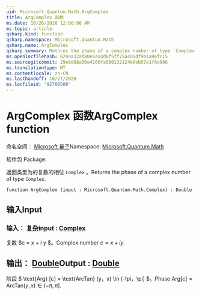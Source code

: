 ```yaml
---
uid: Microsoft.Quantum.Math.ArgComplex
title: ArgComplex 函数
ms.date: 10/26/2020 12:00:00 AM
ms.topic: article
qsharp.kind: function
qsharp.namespace: Microsoft.Quantum.Math
qsharp.name: ArgComplex
qsharp.summary: Returns the phase of a complex number of type `Complex`.
ms.openlocfilehash: 629aa32ad80e5aa3d6f5ff75ac65df9b1a96fc15
ms.sourcegitcommit: 29e0d88a30e4166fa580132124b0eb57e1f0e986
ms.translationtype: MT
ms.contentlocale: zh-CN
ms.lasthandoff: 10/27/2020
ms.locfileid: "92700508"
---
```

# <a name="argcomplex-function"></a><span data-ttu-id="d9543-102">ArgComplex 函数</span><span class="sxs-lookup"><span data-stu-id="d9543-102">ArgComplex function</span></span>

<span data-ttu-id="d9543-103">命名空间： [Microsoft 量子](xref:Microsoft.Quantum.Math)</span><span class="sxs-lookup"><span data-stu-id="d9543-103">Namespace: [Microsoft.Quantum.Math](xref:Microsoft.Quantum.Math)</span></span>

<span data-ttu-id="d9543-104">软件包 [](https://nuget.org/packages/)</span><span class="sxs-lookup"><span data-stu-id="d9543-104">Package: [](https://nuget.org/packages/)</span></span>


<span data-ttu-id="d9543-105">返回类型为的复数的相位 `Complex` 。</span><span class="sxs-lookup"><span data-stu-id="d9543-105">Returns the phase of a complex number of type `Complex`.</span></span>

```qsharp
function ArgComplex (input : Microsoft.Quantum.Math.Complex) : Double
```


## <a name="input"></a><span data-ttu-id="d9543-106">输入</span><span class="sxs-lookup"><span data-stu-id="d9543-106">Input</span></span>

### <a name="input--complex"></a><span data-ttu-id="d9543-107">输入： [复杂](xref:Microsoft.Quantum.Math.Complex)</span><span class="sxs-lookup"><span data-stu-id="d9543-107">input : [Complex](xref:Microsoft.Quantum.Math.Complex)</span></span>

<span data-ttu-id="d9543-108">复数 $c = x + i y $。</span><span class="sxs-lookup"><span data-stu-id="d9543-108">Complex number $c = x + i y$.</span></span>



## <a name="output--double"></a><span data-ttu-id="d9543-109">输出： [Double](xref:microsoft.quantum.lang-ref.double)</span><span class="sxs-lookup"><span data-stu-id="d9543-109">Output : [Double](xref:microsoft.quantum.lang-ref.double)</span></span>

<span data-ttu-id="d9543-110">阶段 $ \text{Arg} [c] = \text{ArcTan} (y，x) \in (-\pi，\pi] $。</span><span class="sxs-lookup"><span data-stu-id="d9543-110">Phase $\text{Arg}[c] = \text{ArcTan}(y,x) \in (-\pi,\pi]$.</span></span>